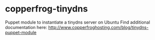 copperfrog-tinydns
==================

Puppet module to instantiate a tinydns server on Ubuntu
Find additional documentation here:
http://www.copperfroghosting.com/blog/tinydns-puppet-module